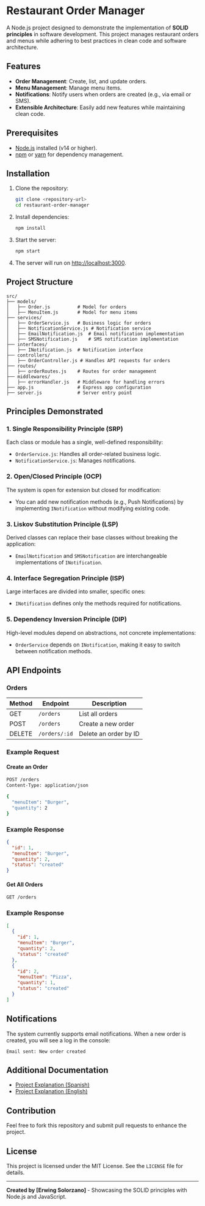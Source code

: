 # Restaurant Order Manager

A Node.js project designed to demonstrate the implementation of **SOLID principles** in software development. This project manages restaurant orders and menus while adhering to best practices in clean code and software architecture.

## Features
- **Order Management**: Create, list, and update orders.
- **Menu Management**: Manage menu items.
- **Notifications**: Notify users when orders are created (e.g., via email or SMS).
- **Extensible Architecture**: Easily add new features while maintaining clean code.

## Prerequisites
- [Node.js](https://nodejs.org/) installed (v14 or higher).
- [npm](https://www.npmjs.com/) or [yarn](https://yarnpkg.com/) for dependency management.

## Installation
1. Clone the repository:
   ```bash
   git clone <repository-url>
   cd restaurant-order-manager
   ```

2. Install dependencies:
   ```bash
   npm install
   ```

3. Start the server:
   ```bash
   npm start
   ```

4. The server will run on [http://localhost:3000](http://localhost:3000).

## Project Structure
```plaintext
src/
├── models/
│   ├── Order.js          # Model for orders
│   ├── MenuItem.js       # Model for menu items
├── services/
│   ├── OrderService.js   # Business logic for orders
│   ├── NotificationService.js # Notification service
│   ├── EmailNotification.js  # Email notification implementation
│   ├── SMSNotification.js    # SMS notification implementation
├── interfaces/
│   ├── INotification.js  # Notification interface
├── controllers/
│   ├── OrderController.js # Handles API requests for orders
├── routes/
│   ├── orderRoutes.js    # Routes for order management
├── middlewares/
│   ├── errorHandler.js   # Middleware for handling errors
├── app.js                # Express app configuration
├── server.js             # Server entry point
```

## Principles Demonstrated

### 1. **Single Responsibility Principle (SRP)**
Each class or module has a single, well-defined responsibility:
- `OrderService.js`: Handles all order-related business logic.
- `NotificationService.js`: Manages notifications.

### 2. **Open/Closed Principle (OCP)**
The system is open for extension but closed for modification:
- You can add new notification methods (e.g., Push Notifications) by implementing `INotification` without modifying existing code.

### 3. **Liskov Substitution Principle (LSP)**
Derived classes can replace their base classes without breaking the application:
- `EmailNotification` and `SMSNotification` are interchangeable implementations of `INotification`.

### 4. **Interface Segregation Principle (ISP)**
Large interfaces are divided into smaller, specific ones:
- `INotification` defines only the methods required for notifications.

### 5. **Dependency Inversion Principle (DIP)**
High-level modules depend on abstractions, not concrete implementations:
- `OrderService` depends on `INotification`, making it easy to switch between notification methods.

## API Endpoints

### Orders
| Method | Endpoint      | Description            |
|--------|---------------|------------------------|
| GET    | `/orders`     | List all orders        |
| POST   | `/orders`     | Create a new order     |
| DELETE | `/orders/:id` | Delete an order by ID  |

### Example Request
#### Create an Order
```bash
POST /orders
Content-Type: application/json

{
  "menuItem": "Burger",
  "quantity": 2
}
```

### Example Response
```json
{
  "id": 1,
  "menuItem": "Burger",
  "quantity": 2,
  "status": "created"
}
```

#### Get All Orders
```bash
GET /orders
```

### Example Response
```json
[
  {
    "id": 1,
    "menuItem": "Burger",
    "quantity": 2,
    "status": "created"
  },
  {
    "id": 2,
    "menuItem": "Pizza",
    "quantity": 1,
    "status": "created"
  }
]
```

## Notifications
The system currently supports email notifications. When a new order is created, you will see a log in the console:
```plaintext
Email sent: New order created
```

## Additional Documentation
- [Project Explanation (Spanish)](explication-spanish.md)
- [Project Explanation (English)](explication-english.md)

## Contribution
Feel free to fork this repository and submit pull requests to enhance the project.

## License
This project is licensed under the MIT License. See the `LICENSE` file for details.

---
**Created by [Erwing Solorzano]** - Showcasing the SOLID principles with Node.js and JavaScript.
